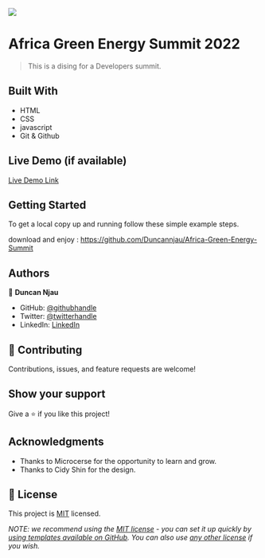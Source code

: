 ![](https://img.shields.io/badge/Microverse-blueviolet)

# Africa Green Energy Summit 2022

> This is a dising for a Developers summit.


## Built With

- HTML
- CSS
- javascript
- Git & Github

## Live Demo (if available)

[Live Demo Link](https://github.com/Duncannjau/Africa-Green-Energy-Summit
)


## Getting Started

To get a local copy up and running follow these simple example steps.

download and enjoy : https://github.com/Duncannjau/Africa-Green-Energy-Summit
## Authors

👤 **Duncan Njau**

- GitHub: [@githubhandle](https://github.com/Duncannjau)
- Twitter: [@twitterhandle](https://twitter.com/njaugitahi)
- LinkedIn: [LinkedIn](https://www.linkedin.com/in/duncan-gitahi-07ba5851/)

## 🤝 Contributing

Contributions, issues, and feature requests are welcome!


## Show your support

Give a ⭐️ if you like this project!

## Acknowledgments

- Thanks to Microcerse for the opportunity to learn and grow.
- Thanks to Cidy Shin for the design.

## 📝 License

This project is [MIT](MIT.md) licensed.

_NOTE: we recommend using the [MIT license](https://choosealicense.com/licenses/mit/) - you can set it up quickly by [using templates available on GitHub](https://docs.github.com/en/communities/setting-up-your-project-for-healthy-contributions/adding-a-license-to-a-repository). You can also use [any other license](https://choosealicense.com/licenses/) if you wish._